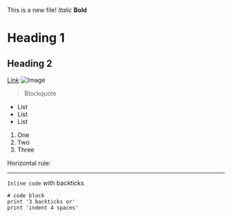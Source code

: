 This is a new file!
*Italic*
**Bold**
# Heading 1
## Heading 2
[Link](http://a.com)
![Image](https://upload.wikimedia.org/wikipedia/commons/thumb/2/28/HelloWorld.svg/1200px-HelloWorld.svg.png)
> Blockquote

* List
* List
* List

1. One
2. Two
3. Three

Horizontal rule:

---

`Inline code` with backticks

```
# code block
print '3 backticks or'
print 'indent 4 spaces'
```
